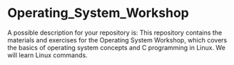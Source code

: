 # Operating_System_Workshop
A possible description for your repository is:  This repository contains the materials and exercises for the Operating System Workshop, which covers the basics of operating system concepts and C programming in Linux. We will learn Linux commands.
